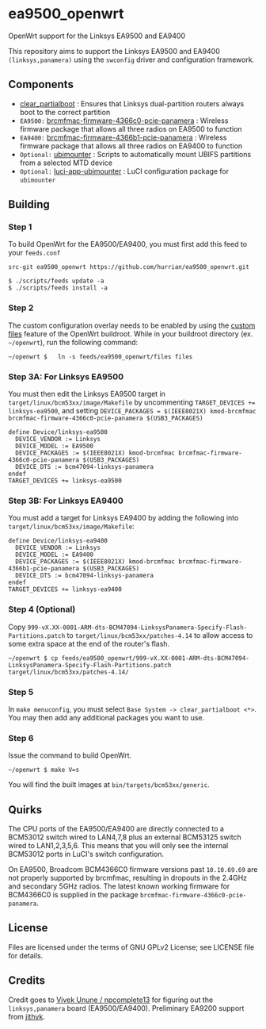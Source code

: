 ea9500_openwrt
=====
OpenWrt support for the Linksys EA9500 and EA9400

This repository aims to support the Linksys EA9500 and EA9400 `(linksys,panamera)` using the `swconfig` driver and configuration framework.

## Components
* [clear_partialboot](https://github.com/hurrian/ea9500_openwrt/package/clear_partialboot) : Ensures that Linksys dual-partition routers always boot to the correct partition
* `EA9500:` [brcmfmac-firmware-4366c0-pcie-panamera](https://github.com/hurrian/ea9500_openwrt/package/brcmfmac-firmware-4366c0-pcie-panamera) : Wireless firmware package that allows all three radios on EA9500 to function
* `EA9400:` [brcmfmac-firmware-4366b1-pcie-panamera](https://github.com/hurrian/ea9500_openwrt/package/brcmfmac-firmware-4366b1-pcie-panamera) : Wireless firmware package that allows all three radios on EA9400 to function
* `Optional:` [ubimounter](https://github.com/hurrian/ea9500_openwrt/package/ubimounter) : Scripts to automatically mount UBIFS partitions from a selected MTD device
* `Optional:` [luci-app-ubimounter](https://github.com/hurrian/ea9500_openwrt/package/luci-app-ubimounter) : LuCI configuration package for `ubimounter`

## Building

### Step 1
To build OpenWrt for the EA9500/EA9400, you must first add this feed to your `feeds.conf`

```
src-git ea9500_openwrt https://github.com/hurrian/ea9500_openwrt.git

$ ./scripts/feeds update -a
$ ./scripts/feeds install -a
```
### Step 2
The custom configuration overlay needs to be enabled by using the [custom files](https://openwrt.org/docs/guide-developer/build-system/use-buildsystem#custom_files) feature of the OpenWrt buildroot.
While in your buildroot directory (ex. ``~/openwrt``), run the following command:

```
~/openwrt $   ln -s feeds/ea9500_openwrt/files files
```

### Step 3A: For Linksys EA9500
You must then edit the Linksys EA9500 target in `target/linux/bcm53xx/image/Makefile` by uncommenting `TARGET_DEVICES += linksys-ea9500`, and setting `DEVICE_PACKAGES = $(IEEE8021X) kmod-brcmfmac brcmfmac-firmware-4366c0-pcie-panamera $(USB3_PACKAGES)`

```
define Device/linksys-ea9500
  DEVICE_VENDOR := Linksys
  DEVICE_MODEL := EA9500
  DEVICE_PACKAGES := $(IEEE8021X) kmod-brcmfmac brcmfmac-firmware-4366c0-pcie-panamera $(USB3_PACKAGES)
  DEVICE_DTS := bcm47094-linksys-panamera
endef
TARGET_DEVICES += linksys-ea9500
```

### Step 3B: For Linksys EA9400
You must add a target for Linksys EA9400 by adding the following into `target/linux/bcm53xx/image/Makefile`:

```
define Device/linksys-ea9400
  DEVICE_VENDOR := Linksys
  DEVICE_MODEL := EA9400
  DEVICE_PACKAGES := $(IEEE8021X) kmod-brcmfmac brcmfmac-firmware-4366b1-pcie-panamera $(USB3_PACKAGES)
  DEVICE_DTS := bcm47094-linksys-panamera
endef
TARGET_DEVICES += linksys-ea9400
```

### Step 4 (Optional)
Copy `999-vX.XX-0001-ARM-dts-BCM47094-LinksysPanamera-Specify-Flash-Partitions.patch` to `target/linux/bcm53xx/patches-4.14` to allow access to some extra space at the end of the router's flash.

```
~/openwrt $ cp feeds/ea9500_openwrt/999-vX.XX-0001-ARM-dts-BCM47094-LinksysPanamera-Specify-Flash-Partitions.patch target/linux/bcm53xx/patches-4.14/
```

### Step 5
In `make menuconfig`, you must select `Base System -> clear_partialboot <*>`.
You may then add any additional packages you want to use.

### Step 6
Issue the command to build OpenWrt.
```
~/openwrt $ make V=s
```
You will find the built images at `bin/targets/bcm53xx/generic`.

## Quirks
The CPU ports of the EA9500/EA9400 are directly connected to a BCM53012 switch wired to LAN4,7,8 plus an external BCM53125 switch wired to LAN1,2,3,5,6.
This means that you will only see the internal BCM53012 ports in LuCI's switch configuration.

On EA9500, Broadcom BCM4366C0 firmware versions past `10.10.69.69` are not properly supported by brcmfmac, resulting in dropouts in the 2.4GHz and secondary 5GHz radios.
The latest known working firmware for BCM4366C0 is supplied in the package `brcmfmac-firmware-4366c0-pcie-panamera`.

## License
Files are licensed under the terms of GNU GPLv2 License; see LICENSE file for details.

## Credits
Credit goes to [Vivek Unune / npcomplete13](https://github.com/npcomplete13/openwrt) for figuring out the `linksys,panamera` board (EA9500/EA9400).
Preliminary EA9200 support from [jithvk](https://github.com/jithvk/ea9x00_openwrt).
